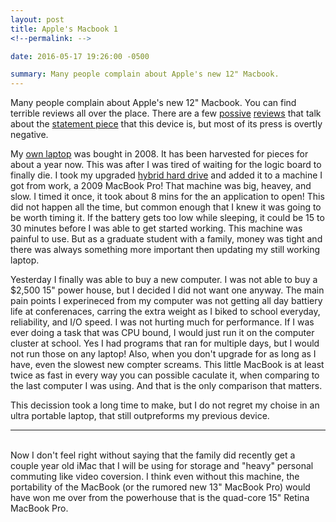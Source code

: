 ```yaml
---
layout: post
title: Apple's Macbook 1
<!--permalink: -->

date: 2016-05-17 19:26:00 -0500

summary: Many people complain about Apple's new 12" Macbook.
---
```


Many people complain about Apple's new 12" Macbook. You can find terrible reviews all over the place. There are a few [possive](https://overcast.fm/+BMJqgjzJg/37:50) [reviews](https://overcast.fm/+Eh4At_0kY/07:37) that talk about the [statement piece](https://sixcolors.com/post/2016/05/2016-macbook-review/) that this device is, but most of its press is overtly negative.

My [own laptop](http://www.everymac.com/systems/apple/macbook_pro/specs/macbook-pro-core-2-duo-2.4-15-early-2008-penryn-specs.html) was bought in 2008. It has been harvested for pieces for about a year now. This was after I was tired of waiting for the logic board to finally die. I took my upgraded [hybrid hard drive](http://www.amazon.com/Seagate-Gaming-2-5-Inch-Internal-ST1000LM014/dp/B00B99JUBQ/ref=sr_1_1?ie=UTF8&qid=1463535213&sr=8-1&keywords=seagate+1tb+sshd) and added it to a machine I got from work, a 2009 MacBook Pro! That machine was big, heavey, and slow. I timed it once, it took about 8 mins for the an application to open! This did not happen all the time, but common enough that I knew it was going to be worth timing it. If the battery gets too low while sleeping, it could be 15 to 30 minutes before I was able to get started working. This machine was painful to use. But as a graduate student with a family, money was tight and there was always something more important then updating my still working laptop. 

Yesterday I finally was able to buy a new computer. I was not able to buy a $2,500 15" power house, but I decided I did not want one anyway. The main pain points I experineced from my computer was not getting all day battiery life at conferenaces, carring the extra weight as I biked to school everyday, reliability, and I/O speed. I was not hurting much for performance. If I was ever doing a task that was CPU bound, I would just run it on the computer cluster at school. Yes I had programs that ran for multiple days, but I would not run those on any laptop! Also, when you don't upgrade for as long as I have, even the slowest new compter screams. This little MacBook is at least twice as fast in every way you can possible caculate it, when comparing to the last computer I was using. And that is the only comparison that matters. 

This decission took a long time to make, but I do not regret my choise in an ultra portable laptop, that still outpreforms my previous device.

------

<br> 
Now I don't feel right without saying that the family did recently get a couple year old iMac that I will be using for storage and "heavy" personal commuting like video coversion. I think even without this machine, the portability of the MacBook (or the rumored new 13" MacBook Pro) would have won me over from the powerhouse that is the quad-core 15" Retina MacBook Pro.